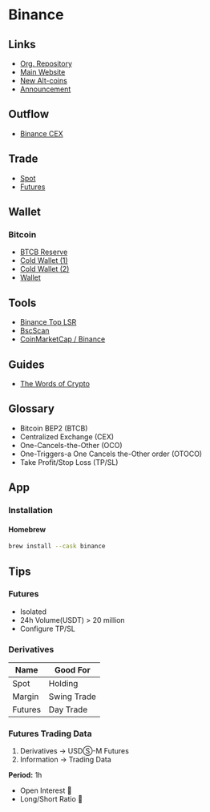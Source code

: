 # Binance

<!--
https://www.glassdoor.com/Salary/Binance-Salaries-E1816824.htm

Jamais coloque uma ordem com stop uma proxima da outra, a Binance irá pegar a ordem de compra e depois fazer DCA
-->

## Links

- [Org. Repository](https://github.com/binance)
- [Main Website](https://binance.com)
- [New Alt-coins](https://binance.com/en/altcoins/new)
- [Announcement](https://binance.com/en/support/announcement)

## Outflow

- [Binance CEX](https://defillama.com/protocol/binance-cex)

## Trade

- [Spot](./spot.md)
- [Futures](./futures.md)

## Wallet

### Bitcoin

- [BTCB Reserve](https://bitinfocharts.com/bitcoin/address/3LYJfcfHPXYJreMsASk2jkn69LWEYKzexb)
- [Cold Wallet (1)](https://bitinfocharts.com/bitcoin/address/34xp4vRoCGJym3xR7yCVPFHoCNxv4Twseo)
- [Cold Wallet (2)](https://bitinfocharts.com/bitcoin/address/3M219KR5vEneNb47ewrPfWyb5jQ2DjxRP6)
- [Wallet](https://bitinfocharts.com/bitcoin/address/bc1qm34lsc65zpw79lxes69zkqmk6ee3ewf0j77s3h)

## Tools

- [Binance Top LSR](https://toplsr.netlify.app/)
- [BscScan](https://bscscan.com/)
- [CoinMarketCap / Binance](https://coinmarketcap.com/exchanges/binance/)

## Guides

- [The Words of Crypto](https://academy.binance.com/en/glossary)

## Glossary

- Bitcoin BEP2 (BTCB)
- Centralized Exchange (CEX)
- One-Cancels-the-Other (OCO)
- One-Triggers-a One Cancels the-Other order (OTOCO)
- Take Profit/Stop Loss (TP/SL)

## App

### Installation

#### Homebrew

```sh
brew install --cask binance
```

## Tips

### Futures

- Isolated
- 24h Volume(USDT) > 20 million
- Configure TP/SL

### Derivatives

| Name    | Good For    |
| ------- | ----------- |
| Spot    | Holding     |
| Margin  | Swing Trade |
| Futures | Day Trade   |

### Futures Trading Data

1. Derivatives -> USDⓈ-M Futures
2. Information -> Trading Data

**Period:** 1h

- Open Interest 🔼
- Long/Short Ratio 🔽

